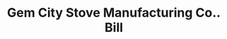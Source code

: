 ---
doi: 10.7916/D8HQ59Z3
date_other: '1910'
date_other_textual: '1910'
form: printed ephemera
genre:
- Invoices
name:
- Gem City Stove Manufacturing Co.
object_in_context_url: https://biggert.cul.columbia.edu/items/view/ave_biggert_00272
subject_hierarchical_geographic:
- Quincy, Illinois, United States
subject_name:
- Gem City Stove Manufacturing Co.
title: Gem City Stove Manufacturing Co.. Bill
sort_title: Gem City Stove Manufacturing Co.. Bill
call_number: ave_biggert_00272
coordinates:
- 39.93222222222222,-91.38861111111112
pid: ave_biggert_00272
identifiers: ave_biggert_00272
thumbnail: https://derivativo-1.library.columbia.edu/iiif/2/ldpd:344248/full/!256,256/0/native.jpg
permalink: "/biggert/ave_biggert_00272/"
layout: iiif-image-page
---